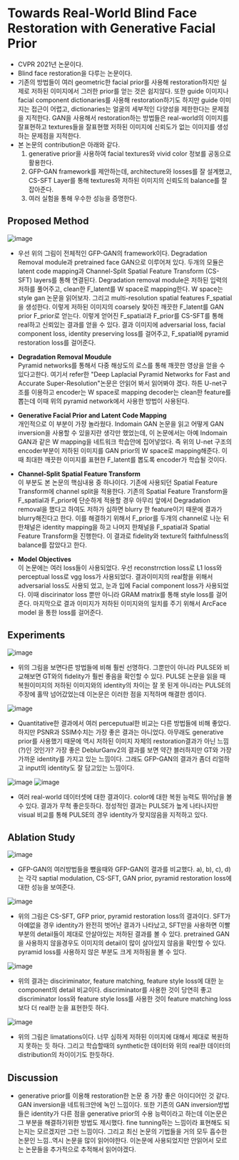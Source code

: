 Towards Real-World Blind Face Restoration with Generative Facial Prior
=========================
+ CVPR 2021년 논문이다. 
+ Blind face restoration을 다루는 논문이다.
+ 기존의 방법들이 여러 geometric한 facial prior를 사용해 restoration하지만 실제로 저하된 이미지에서 그러한 prior를 얻는 것은 쉽지않다. 또한 guide 이미지나 facial component dictionaries를 사용해 restoration하기도 하지만 guide 이미지는 접근이 어렵고, dictionaries는 얼굴의 세부적인 다양성을 제한한다는 문제점을 지적한다. GAN을 사용해서 restoration하는 방법들은 real-world의 이미지를 잘표현하고 textures들을 잘표현했 저하된 이미지에 신뢰도가 없는 이미지를 생성하는 문제점을 지적한다.
+ 본 논문의 contribution은 아래와 같다.
  1. generative prior을 사용하여 facial textures와 vivid color 정보를 공동으로 활용한다.
  2. GFP-GAN framework를 제안하는데, architecture와 losses를 잘 설계했고, CS-SFT Layer를 통해 textures와 저하된 이미지의 신뢰도의 balance를 잘 잡아준다.
  3. 여러 실험을 통해 우수한 성능을 증명한다.


Proposed Method
--------------------
![image](https://user-images.githubusercontent.com/40060713/125026006-b4672a00-e0be-11eb-91bf-63e50573a0b5.png)

  + 우선 위의 그림이 전체적인 GFP-GAN의 framework이다. Degradation Removal module과 pretrained face GAN으로 이루어져 있다. 두개의 모듈은 latent code mapping과 Channel-Split Spatial Feature Transform  (CS-SFT) layers를 통해 연결된다. Degradation removal module은 저하된 입력의 저하를 풀어주고, clean한 F_latent를 W space로 mapping한다. W space는 style gan 논문을 읽어보자. 그리고 multi-resolution spatial features F_spatial을 생성한다. 이렇게 저하된 이미지의 coarsely 찾아진 깨끗한 F_latent를 GAN prior F_prior로 얻는다. 이렇게 얻어진 F_spatial과 F_prior를 CS-SFT를 통해 real하고 신뢰있는 결과를 얻을 수 있다. 결과 이미지에 adversarial loss, facial component loss, identity preserving loss를 걸어주고, F_spatial에 pyramid restoration loss를 걸어준다.

  - **Degradation Removal Moudule**    
    Pyramid networks를 통해서 다중 해상도의 로스를 통해 깨끗한 영상을 얻을 수 있다고한다. 여기서 refer한 "Deep Laplacial Pyramid Networks for Fast and Accurate Super-Resolution"논문은 안읽어 봐서 읽어봐야 겠다. 하튼 U-net구조를 이용하고 encoder는 W space로 mapping decoder는 clean한 feature를 뽑는데 이때 위의 pyramid network에서 사용한 방법이 사용된다.
 
  - **Generative Facial Prior and Latent Code Mapping**   
   개인적으로 이 부분이 가장 놀라웠다. Indomain GAN 논문을 읽고 어떻게 GAN inversion을 사용할 수 있을지란 생각만 했었는데, 이 논문에서는 아예 Indomain GAN과 같은 W mapping을 네트워크 학습안에 집어넣었다. 즉 위의 U-net 구조의 encoder부분이 저하된 이미지를 GAN prior의 W space로 mapping해준다. 이때 최대한 깨끗한 이미지를 표현한 F_latent를 뽑도록 encoder가 학습될 것이다.

  - **Channel-Split Spatial Feature Transform**   
    이 부분도 본 논문의 핵심내용 중 하나이다. 기존에 사용되던 Spatial Feature Transform에 channel split을 적용한다. 기존의 Spatial Feature Transform을 F_spatial과 F_prior에 단순하게 적용할 경우 아무리 앞에서 Degradation removal을 했다고 하여도 저하가 심하면 blurry 한 feature이기 때문에 결과가 blurry해진다고 한다. 이를 해결하기 위해서 F_prior를 두개의 channel로 나눈 뒤 한채널은 identity mapping을 하고 나머지 한채널을 F_spatial과 Spatial Feature Transform을 진행한다. 이 결과로 fidelity와 texture의 faithfulness의 balance를 잡았다고 한다.
  
  - **Model Objectives**   
    이 논문에는 여러 loss들이 사용되었다. 우선 reconstrrction loss로 L1 loss와 perceptual loss로 vgg loss가 사용되었다. 결과이미지의 real함을 위해서 adversarial loss도 사용되 었고, 눈과 입에 Facial component loss가 사용되었다. 이때 discirinator loss 뿐만 아니라 GRAM matrix를 통해 style loss를 걸어준다. 마지막으로 결과 이미지가 저하된 이미지와의 일치를 주기 위해서 ArcFace model 을 통한 loss를 걸어준다. 

Experiments
-------------
![image](https://user-images.githubusercontent.com/40060713/125029952-5ee24b80-e0c5-11eb-8477-5868a9bd2e06.png)
+ 위의 그림을 보면다른 방법들에 비해 훨씬 선명하다. 그뿐만이 아니라 PULSE와 비교해보면 GT와의 fidelity가 훨씬 좋음을 확인할 수 있다. PULSE 논문을 읽을 때 복원이미지의 저하된 이미지와의 identity의 차이는 잘 못 된게 아니라는 PULSE의 주장에 홀딱 넘어갔었는데 이논문은 이러한 점을 지적하며 해결한 셈이다.

![image](https://user-images.githubusercontent.com/40060713/125030289-db752a00-e0c5-11eb-8510-d722d4945f06.png)

+ Quantitative한 결과에서 여러 perceputual한 비교는 다른 방법들에 비해 좋았다. 하지만 PSNR과 SSIM수치는 가장 좋은 결과는 아니었다. 아무래도 generative prior를 사용했기 때문에 역시 저하된 이미지 자체의 restoration결과가 아닌 느낌(?)인 것인가? 가장 좋은 DeblurGanv2의 결과를 보면 약간 블러하지만 GT와 가장 가까운 identity를 가지고 있는 느낌이다. 그래도 GFP-GAN의 결과가 좀더 리얼하고 input의 identity도 잘 담고있는 느낌이다. 

![image](https://user-images.githubusercontent.com/40060713/125030864-bb923600-e0c6-11eb-9e11-d42d659fe6ac.png)
![image](https://user-images.githubusercontent.com/40060713/125031135-280d3500-e0c7-11eb-9915-36224a880ae0.png)

+ 여러 real-world 데이터셋에 대한 결과이다. color에 대한 복원 능력도 뛰어남을 볼 수 있다. 결과가 무척 좋은듯하다. 정성적인 결과는 PULSE가 높게 나타나지만 visual 비교를 통해 PULSE의 경우 identity가 맞지않음을 지적하고 있다.
 
Ablation Study
--------------
![image](https://user-images.githubusercontent.com/40060713/125031959-3ad43980-e0c8-11eb-9aa2-1de689e6ab17.png)

+ GFP-GAN의 여러방법들을 뺐을때와 GFP-GAN의 결과를 비교했다. a), b), c), d)는 각각 saptial modulation, CS-SFT, GAN prior, pyramid restoration loss에 대한 성능을 보여준다.

![image](https://user-images.githubusercontent.com/40060713/125032158-838bf280-e0c8-11eb-87a0-2ba69fc32c8a.png)
+ 위의 그림은 CS-SFT, GFP prior, pyramid restoration loss의 결과이다. SFT가 아예없을 경우 identity가 완전히 벗어난 결과가 나타났고, SFT만을 사용하면 이빨 부분의 detail들이 제대로 안살아있는 저하된 결과를 볼 수 있다. pretrained GAN을 사용하지 않을경우도 이미지의 detail이 많이 살아있지 않음을 확인할 수 있다. pyramid loss를 사용하지 않은 부분도 크게 저하됨을 볼 수 있다. 

![image](https://user-images.githubusercontent.com/40060713/125032432-eaa9a700-e0c8-11eb-8b29-1be44fafe7ed.png)

+ 위의 결과는 disciriminator, feature matching, feature style loss에 대한 눈 component의 detail 비교이다. discriminator를 사용한 것이 당연히 좋고 discriminator loss와 feature style loss를 사용한 것이 feature matching loss보다 더 real한 눈을 표현한듯 하다.

![image](https://user-images.githubusercontent.com/40060713/125032584-25abda80-e0c9-11eb-980a-06e39324856b.png)

+ 위의 그림은 limatations이다. 너무 심하게 저하된 이미지에 대해서 제대로 복원하지 못하는 듯 하다. 그리고 학습할때의 synthetic한 데이터와 위의 real한 데이터의 distribution의 차이이기도 한듯하다.

Discussion
-------------
+ generative prior를 이용해 restoration한 논문 중 가장 좋은 아이디어인 것 같다. GAN inversion을 네트워크안에 녹인 느낌이다. 또한 기존의 GAN inversion방법들은 identity가 다른 점을 generative prior의 수용 능력이라고 하는데 이논문은 그 부분을 해결하기위한 방법도 제시했다. fine tunning하는 느낌이라 표현해도 되는지는 모르겠지만 그런 느낌이다. 그리고 최신 논문의 기법들을 거의 모두 흡수한 논문인 느낌..역시 논문을 많이 읽어야한다. 이논문에 사용되었지만 안읽어서 모르는 논문들을 추가적으로 추적해서 읽어야겠다.
